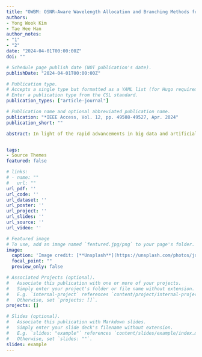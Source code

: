 ```yaml
---
title: "OWBM: OSNR-Aware Wavelength Allocation and Branching Methods for Multicast Routing in Custom Topology-Based Optical Network-on-Chips"
authors:
- Yong Wook Kim
- Tae Hee Han
author_notes:
- "1"
- "2"
date: "2024-04-01T00:00:00Z"
doi: ""

# Schedule page publish date (NOT publication's date).
publishDate: "2024-04-01T00:00:00Z"

# Publication type.
# Accepts a single type but formatted as a YAML list (for Hugo requirements).
# Enter a publication type from the CSL standard.
publication_types: ["article-journal"]

# Publication name and optional abbreviated publication name.
publication: "*IEEE Access, Vol. 12, pp. 49508-49527, Apr. 2024"
publication_short: ""

abstract: In light of the rapid advancements in big data and artificial intelligence applications, heterogeneous computing (HGC) platforms that integrate diverse computing units have gained traction with the aim of achieving energy efficiency and high performance. A custom topology-based optical network-on-chip (ONoC) that provides unparalleled diversity between computing nodes is expected to be the next-generation communication infrastructure for meeting the bandwidth and energy efficiency requirements of HGC. One of the recent challenges in the field of ONoCs is to accelerate multicast routing via wavelength division multiplexing (WDM), which dispatches data parallelly across non-interfering wavelengths. The optimization of network throughput and laser power efficiency revolves around two factors the number of wavelengths and optical signal-to-noise ratio (OSNR). Accordingly, we introduce OSNR-aware wavelength allocation and branching methods for multicast routing (OWBM) tailored to an HGC platform in a customized ONoC. OWBM increases the wavelength resource efficiency by establishing independent routing paths in the partitioned destination nodes such that each routing path is guaranteed to be prevented from overlapping among the partitions. Moreover, the adaptive branching mechanism of OWBM adaptively selects path-based routing and OSNR-aware routing on the fly according to the wavelength allocation cases, further augmenting the throughput and laser power efficiency. Consequently, OWBM outperformed conventional tree- and path-based multicast approaches by elevating the average throughput by 47.39% and curbing the laser power consumption by up to 35.92% in various convolutional neural network benchmarks. Compared with the existing ONoC wavelength allocation techniques, the OWBM demonstrated a maximum of 42.46% enhanced wavelength utilization on a 64-core HGC platform.


tags:
- Source Themes
featured: false

# links:
# - name: ""
#   url: ""
url_pdf: ''
url_code: ''
url_dataset: ''
url_poster: ''
url_project: ''
url_slides: ''
url_source: ''
url_video: ''

# Featured image
# To use, add an image named `featured.jpg/png` to your page's folder. 
image:
  caption: 'Image credit: [**Unsplash**](https://unsplash.com/photos/jdD8gXaTZsc)'
  focal_point: ""
  preview_only: false

# Associated Projects (optional).
#   Associate this publication with one or more of your projects.
#   Simply enter your project's folder or file name without extension.
#   E.g. `internal-project` references `content/project/internal-project/index.md`.
#   Otherwise, set `projects: []`.
projects: []

# Slides (optional).
#   Associate this publication with Markdown slides.
#   Simply enter your slide deck's filename without extension.
#   E.g. `slides: "example"` references `content/slides/example/index.md`.
#   Otherwise, set `slides: ""`.
slides: example
---
```

